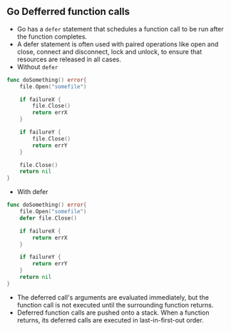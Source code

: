 ## Go Defferred function calls
- Go has a `defer` statement that schedules a function call to be run after the function completes.
- A defer statement is often used with paired operations like open and close, connect and disconnect, lock and unlock, to ensure that resources are released in all cases. 
- Without `defer`
```go
func doSomething() error{
    file.Open("somefile")

    if failureX {
        file.Close()
        return errX
    }

    if failureY {
        file.Close()
        return errY
    }

    file.Close()
    return nil
}
```
- With defer
```go
func doSomething() error{
    file.Open("somefile")
    defer file.Close()

    if failureX {
        return errX
    }

    if failureY {
        return errY
    }
    return nil
}
```
- The deferred call's arguments are evaluated immediately, but the function call is not executed until the surrounding function returns.
- Deferred function calls are pushed onto a stack. When a function returns, its deferred calls are executed in last-in-first-out order.